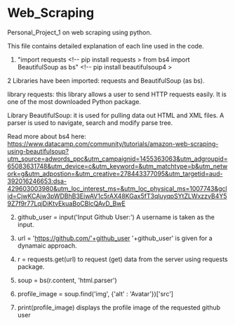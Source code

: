 # Web_Scraping

Personal_Project_1 on web scraping using python. 

This file contains detailed explanation of each line used in the code.

1. "import requests <!-- pip install requests >
from bs4 import BeautifulSoup as bs" <!-- pip install beautifulsoup4 >

2 Libraries have been imported: requests and BeautifulSoup (as bs).

library requests: this library allows a user to send HTTP requests easily. It is one of the most downloaded Python package. 

Library BeautifulSoup: it is used for pulling data out HTML and XML files. A parser is used to navigate, search and modify parse tree.

Read more about bs4 here: https://www.datacamp.com/community/tutorials/amazon-web-scraping-using-beautifulsoup?utm_source=adwords_ppc&utm_campaignid=1455363063&utm_adgroupid=65083631748&utm_device=c&utm_keyword=&utm_matchtype=b&utm_network=g&utm_adpostion=&utm_creative=278443377095&utm_targetid=aud-392016246653:dsa-429603003980&utm_loc_interest_ms=&utm_loc_physical_ms=1007743&gclid=CjwKCAjw3pWDBhB3EiwAV1c5rAX48KGax5fT3qluyqpSYtZLWxzzvB4Y59Z7f9r77LqjDiKtvEkuaBoCBlcQAvD_BwE

2. github_user = input('Input Github User:')
A username is taken as the input.

3. url = 'https://github.com/'+github_user
'+github_user' is given for a dynamaic approach.

4. r = requests.get(url)
to request (get) data from the server using requests package.

5. soup = bs(r.content, 'html.parser')

6. profile_image = soup.find('img', {'alt' : 'Avatar'})['src']

7. print(profile_image)
displays the profile image of the requested github user